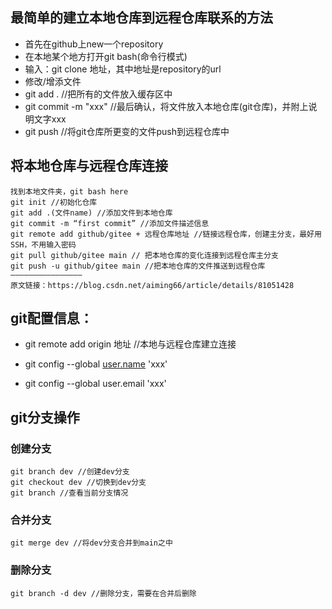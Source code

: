 ## 最简单的建立本地仓库到远程仓库联系的方法

-   首先在github上new一个repository
-   在本地某个地方打开git bash(命令行模式)
-   输入：git clone 地址，其中地址是repository的url
-   修改/增添文件
-   git add . //把所有的文件放入缓存区中
-   git commit -m "xxx"  //最后确认，将文件放入本地仓库(git仓库)，并附上说明文字xxx
-   git push //将git仓库所更变的文件push到远程仓库中

## 将本地仓库与远程仓库连接

```
找到本地文件夹，git bash here
git init //初始化仓库
git add .(文件name) //添加文件到本地仓库
git commit -m “first commit” //添加文件描述信息
git remote add github/gitee + 远程仓库地址 //链接远程仓库，创建主分支，最好用SSH，不用输入密码
git pull github/gitee main // 把本地仓库的变化连接到远程仓库主分支
git push -u github/gitee main //把本地仓库的文件推送到远程仓库
————————————————
原文链接：https://blog.csdn.net/aiming66/article/details/81051428
```



## git配置信息：

-   git remote add origin 地址 //本地与远程仓库建立连接

-   git config --global [user.name](http://user.name) 'xxx'

-   git config --global user.email 'xxx'

## git分支操作

### 创建分支

```
git branch dev //创建dev分支
git checkout dev //切换到dev分支
git branch //查看当前分支情况
```

### 合并分支

```
git merge dev //将dev分支合并到main之中
```

### 删除分支

```
git branch -d dev //删除分支，需要在合并后删除
```

